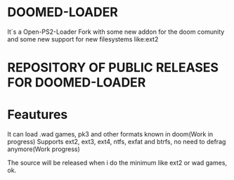 # DOOMED-LOADER
It´s a Open-PS2-Loader Fork with some new addon for the doom comunity and 
some new support for new filesystems like:ext2

# REPOSITORY OF PUBLIC RELEASES FOR DOOMED-LOADER

# Feautures
It can load .wad games, pk3 and other formats known in doom(Work in progress)
Supports ext2, ext3, ext4, ntfs, exfat and btrfs, no need to defrag anymore(Work progress)

The source will be released when i do the minimum like ext2 or wad games, ok.
